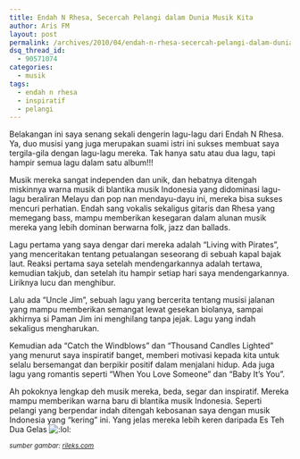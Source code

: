 ```yaml
---
title: Endah N Rhesa, Secercah Pelangi dalam Dunia Musik Kita
author: Aris FM
layout: post
permalink: /archives/2010/04/endah-n-rhesa-secercah-pelangi-dalam-dunia-musik-kita.html
dsq_thread_id:
  - 90571074
categories:
  - musik
tags:
  - endah n rhesa
  - inspiratif
  - pelangi
---
```

Belakangan ini saya senang sekali dengerin lagu-lagu dari Endah N Rhesa. Ya, duo musisi yang juga merupakan suami istri ini sukses membuat saya tergila-gila dengan lagu-lagu mereka. Tak hanya satu atau dua lagu, tapi hampir semua lagu dalam satu album!!!

Musik mereka sangat independen dan unik, dan hebatnya ditengah miskinnya warna musik di blantika musik Indonesia yang didominasi lagu-lagu beraliran Melayu dan pop nan mendayu-dayu ini, mereka bisa sukses mencuri perhatian. Endah sang vokalis sekaligus gitaris dan Rhesa yang memegang bass, mampu memberikan kesegaran dalam alunan musik mereka yang lebih dominan berwarna folk, jazz dan ballads.

<img class="alignleft size-full wp-image-19" title="endah-n-rhesa" src="http://i1.wp.com/cekerholic.com/wp-content/uploads/2010/04/endah-n-rhesa.jpg?fit=300%2C225" alt="" data-recalc-dims="1" />Lagu pertama yang saya dengar dari mereka adalah &#8220;Living with Pirates&#8221;, yang menceritakan tentang petualangan seseorang di sebuah kapal bajak laut. Reaksi pertama saya setelah mendengarkannya adalah tertawa, kemudian takjub, dan setelah itu hampir setiap hari saya mendengarkannya. Liriknya lucu dan menghibur.

Lalu ada &#8220;Uncle Jim&#8221;, sebuah lagu yang bercerita tentang musisi jalanan yang mampu memberikan semangat lewat gesekan biolanya, sampai akhirnya si Paman Jim ini menghilang tanpa jejak. Lagu yang indah sekaligus mengharukan.

Kemudian ada &#8220;Catch the Windblows&#8221; dan &#8220;Thousand Candles Lighted&#8221; yang menurut saya inspiratif banget, memberi motivasi kepada kita untuk selalu bersemangat dan berpikir positif dalam menjalani hidup. Ada juga lagu yang romantis seperti &#8220;When You Love Someone&#8221; dan &#8220;Baby It&#8217;s You&#8221;.

Ah pokoknya lengkap deh musik mereka, beda, segar dan inspiratif. Mereka mampu memberikan warna baru di blantika musik Indonesia. Seperti pelangi yang berpendar indah ditengah kebosanan saya dengan musik Indonesia yang &#8220;kering&#8221; ini. Yang jelas mereka lebih keren daripada Es Teh Dua Gelas <img src='http://i2.wp.com/cekerholic.com/wp-includes/images/smilies/icon_lol.gif?w=604' alt=':lol:' class='wp-smiley' data-recalc-dims="1" /> 

<small><em>sumber gambar: <a href="http://www.rileks.com/entertainment/music/onfire/28893-duo-kacamata-endahnrhesa.html">rileks.com</a></em></small>